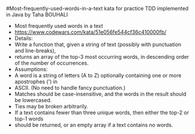 
#Most-frequently-used-words-in-a-text kata for practice TDD implemented in Java by Taha BOUHALI
 * Most frequently used words in a text
 * https://www.codewars.com/kata/51e056fe544cf36c410000fb/
 * Details:
 * Write a function that, given a string of text (possibly with punctuation and line-breaks),
 * returns an array of the top-3 most occurring words, in descending order of the number of occurrences.
 * Assumptions:
 * A word is a string of letters (A to Z) optionally containing one or more apostrophes (') in
 * ASCII. (No need to handle fancy punctuation.)
 * Matches should be case-insensitive, and the words in the result should be lowercased.
 * Ties may be broken arbitrarily.
 * If a text contains fewer than three unique words, then either the top-2 or top-1 words
 * should be returned, or an empty array if a text contains no words.
 
